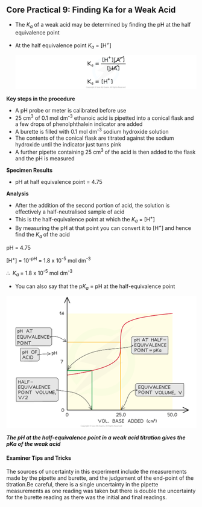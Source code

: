 Core Practical 9: Finding Ka for a Weak Acid
--------------------------------------------

* The <i>K</i><sub><i>a</i></sub> of a weak acid may be determined by finding the pH at the half equivalence point
* At the half equivalence point <i>K</i><sub><i>a</i></sub> = [H<sup><i>+</i></sup>]

  ![Ka at half neutralisation, downloadable AS & A Level Chemistry revision notes](5.6.2-Ka-at-half-neutralisation.png)

<b>Key steps in the procedure</b>

* A pH probe or meter is calibrated before use
* 25 cm<sup>3</sup> of 0.1 mol dm<sup><i>-</i></sup><sup>3</sup> ethanoic acid is pipetted into a conical flask and a few drops of phenolphthalein indicator are added
* A burette is filled with 0.1 mol dm<sup><i>-</i></sup><sup>3</sup> sodium hydroxide solution
* The contents of the conical flask are titrated against the sodium hydroxide until the indicator just turns pink
* A further pipette containing 25 cm<sup>3 </sup>of the acid is then added to the flask and the pH is measured

<b>Specimen Results</b>

* pH at half equivalence point = 4.75

<b>Analysis</b>

* After the addition of the second portion of acid, the solution is effectively a half-neutralised sample of acid
* This is the half-equivalence point at which the <i>K</i><sub><i>a</i></sub> = [H<sup><i>+</i></sup>]
* By measuring the pH at that point you can convert it to [H<sup><i>+</i></sup>] and hence find the <i>K</i><sub><i>a </i></sub>of the acid

pH = 4.75

[H<sup><i>+</i></sup>] = 10<sup>-pH</sup> = 1.8 x 10<sup>-5</sup> mol dm<sup>-3</sup>

∴  <i>K</i><sub><i>a </i></sub>= 1.8 x 10<sup>-5</sup> mol dm<sup>-3</sup>

* You can also say that the p<i>K</i><sub><i>a</i></sub> = pH at the half-equivalence point

![5.6.2 pKa from pH, downloadable AS & A Level Chemistry revision notes](5.6.2-pKa-from-pH.png)

<i><b>The pH at the half-equivalence point in a weak acid titration gives the pKa of the weak acid</b></i>

#### Examiner Tips and Tricks

The sources of uncertainty in this experiment include the measurements made by the pipette and burette, and the judgement of the end-point of the titration.Be careful, there is a single uncertainty in the pipette measurements as one reading was taken but there is double the uncertainty for the burette reading as there was the initial and final readings.